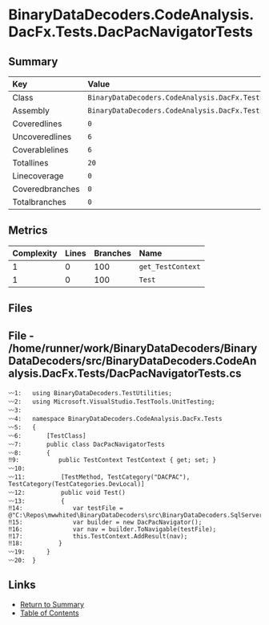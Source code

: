 ﻿# BinaryDataDecoders.CodeAnalysis.DacFx.Tests.DacPacNavigatorTests

## Summary

| Key             | Value                                                              |
| :-------------- | :----------------------------------------------------------------- |
| Class           | `BinaryDataDecoders.CodeAnalysis.DacFx.Tests.DacPacNavigatorTests` |
| Assembly        | `BinaryDataDecoders.CodeAnalysis.DacFx.Tests`                      |
| Coveredlines    | `0`                                                                |
| Uncoveredlines  | `6`                                                                |
| Coverablelines  | `6`                                                                |
| Totallines      | `20`                                                               |
| Linecoverage    | `0`                                                                |
| Coveredbranches | `0`                                                                |
| Totalbranches   | `0`                                                                |

## Metrics

| Complexity | Lines | Branches | Name              |
| :--------- | :---- | :------- | :---------------- |
| 1          | 0     | 100      | `get_TestContext` |
| 1          | 0     | 100      | `Test`            |

## Files

## File - /home/runner/work/BinaryDataDecoders/BinaryDataDecoders/src/BinaryDataDecoders.CodeAnalysis.DacFx.Tests/DacPacNavigatorTests.cs

```CSharp
〰1:   using BinaryDataDecoders.TestUtilities;
〰2:   using Microsoft.VisualStudio.TestTools.UnitTesting;
〰3:   
〰4:   namespace BinaryDataDecoders.CodeAnalysis.DacFx.Tests
〰5:   {
〰6:       [TestClass]
〰7:       public class DacPacNavigatorTests
〰8:       {
‼9:           public TestContext TestContext { get; set; }
〰10:  
〰11:          [TestMethod, TestCategory("DACPAC"), TestCategory(TestCategories.DevLocal)]
〰12:          public void Test()
〰13:          {
‼14:              var testFile = @"C:\Repos\mwwhited\BinaryDataDecoders\src\BinaryDataDecoders.SqlServer.Samples\bin\Debug\BinaryDataDecoders.SqlServer.Samples.dacpac";
‼15:              var builder = new DacPacNavigator();
‼16:              var nav = builder.ToNavigable(testFile);
‼17:              this.TestContext.AddResult(nav);
‼18:          }
〰19:      }
〰20:  }
```

## Links

* [Return to Summary](Summary.md)
* [Table of Contents](../TOC.md)

